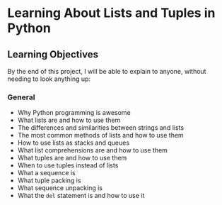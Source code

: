 # Learning About Lists and Tuples in Python

## Learning Objectives

By the end of this project, I will be able to explain to anyone, without needing to look anything up:

### General
- Why Python programming is awesome
- What lists are and how to use them
- The differences and similarities between strings and lists
- The most common methods of lists and how to use them
- How to use lists as stacks and queues
- What list comprehensions are and how to use them
- What tuples are and how to use them
- When to use tuples instead of lists
- What a sequence is
- What tuple packing is
- What sequence unpacking is
- What the `del` statement is and how to use it
